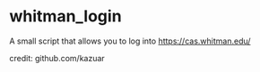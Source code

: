 # whitman_login
A small script that allows you to log into https://cas.whitman.edu/

credit: github.com/kazuar
